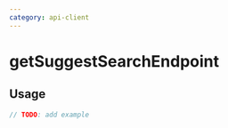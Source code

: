 ```yaml
---
category: api-client
---
```


# getSuggestSearchEndpoint

<!-- PLACEHOLDER_DESCRIPTION -->

## Usage

```ts
// TODO: add example
```
